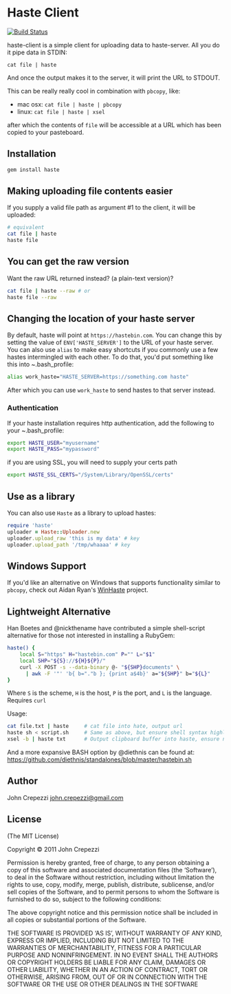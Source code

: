# Haste Client

[![Build Status](https://secure.travis-ci.org/seejohnrun/haste-client.png)](http://travis-ci.org/seejohnrun/haste-client)

haste-client is a simple client for uploading data to haste-server.  All you do it pipe data in STDIN:

`cat file | haste`

And once the output makes it to the server, it will print the URL to STDOUT.

This can be really really cool in combination with `pbcopy`, like:

* mac osx: `cat file | haste | pbcopy`
* linux: `cat file | haste | xsel`

after which the contents of `file` will be accessible at a URL which has been copied to your pasteboard.

## Installation

``` bash
gem install haste
```

## Making uploading file contents easier

If you supply a valid file path as argument #1 to the client, it will be uploaded:

``` bash
# equivalent
cat file | haste
haste file
```

## You can get the raw version

Want the raw URL returned instead? (a plain-text version)?

``` bash
cat file | haste --raw # or
haste file --raw
```

## Changing the location of your haste server

By default, haste will point at `https://hastebin.com`.  You can change this by setting the value of `ENV['HASTE_SERVER']` to the URL of your haste server.  You can also use `alias` to make easy shortcuts if you commonly use a few hastes intermingled with each other.  To do that, you'd put something like this into ~.bash_profile:

``` bash
alias work_haste="HASTE_SERVER=https://something.com haste"
```

After which you can use `work_haste` to send hastes to that server instead.

### Authentication

If your haste installation requires http authentication,
add the following to your ~.bash_profile:

```bash
export HASTE_USER="myusername"
export HASTE_PASS="mypassword"
```

if you are using SSL, you will need to supply your certs path

```bash
export HASTE_SSL_CERTS="/System/Library/OpenSSL/certs"
```

## Use as a library

You can also use `Haste` as a library to upload hastes:

``` ruby
require 'haste'
uploader = Haste::Uploader.new
uploader.upload_raw 'this is my data' # key
uploader.upload_path '/tmp/whaaaa' # key
```

## Windows Support

If you'd like an alternative on Windows that supports functionality similar to `pbcopy`, check out Aidan Ryan's [WinHaste](https://github.com/ajryan/WinHaste) project.

## Lightweight Alternative

Han Boetes and @nickthename have contributed a simple shell-script alternative for those not interested in installing a RubyGem:

``` bash
haste() {
    local S="https" H="hastebin.com" P="" L="$1"
    local SHP="${S}://${H}${P}/"
    curl -X POST -s --data-binary @- "${SHP}documents" \
      | awk -F '"' 'b{ b="."b }; {print a$4b}' a="${SHP}" b="${L}"
}
```

Where `S` is the scheme, `H` is the host, `P` is the port, and `L` is the language. Requires `curl`

Usage:

``` bash
cat file.txt | haste     # cat file into hate, output url
haste sh < script.sh     # Same as above, but ensure shell syntax highlighting 
xsel -b | haste txt      # Output clipboard buffer into haste, ensure no highlighting  
```

And a more expansive BASH option by @diethnis can be found at:
https://github.com/diethnis/standalones/blob/master/hastebin.sh

## Author

John Crepezzi <john.crepezzi@gmail.com>

## License

(The MIT License)

Copyright © 2011 John Crepezzi

Permission is hereby granted, free of charge, to any person obtaining a copy of this software and associated documentation files (the ‘Software’), to deal in the Software without restriction, including without limitation the rights to use, copy, modify, merge, publish, distribute, sublicense, and/or sell copies of the Software, and to permit persons to whom the Software is furnished to do so, subject to the following conditions:

The above copyright notice and this permission notice shall be included in all copies or substantial portions of the Software.

THE SOFTWARE IS PROVIDED ‘AS IS’, WITHOUT WARRANTY OF ANY KIND, EXPRESS OR IMPLIED, INCLUDING BUT NOT LIMITED TO THE WARRANTIES OF MERCHANTABILITY, FITNESS FOR A PARTICULAR PURPOSE AND NONINFRINGEMENT. IN NO EVENT SHALL THE AUTHORS OR COPYRIGHT HOLDERS BE LIABLE FOR ANY CLAIM, DAMAGES OR OTHER LIABILITY, WHETHER IN AN ACTION OF CONTRACT, TORT OR OTHERWISE, ARISING FROM, OUT OF OR IN CONNECTION WITH THE SOFTWARE OR THE USE OR OTHER DEALINGS IN THE SOFTWARE
